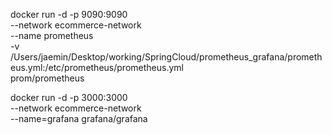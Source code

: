 <!-- Prometheus -->
<!-- https://prometheus.io/docs/prometheus/latest/installation/ -->

docker run -d -p 9090:9090 \
    --network ecommerce-network \
    --name prometheus \
    -v /Users/jaemin/Desktop/working/SpringCloud/prometheus_grafana/prometheus.yml:/etc/prometheus/prometheus.yml \
    prom/prometheus

<!-- Grafana -->
<!-- https://grafana.com/grafana/download?pg=get&plcmt=selfmanaged-box1-cta1&platform=docker -->

docker run -d -p 3000:3000 \
    --network ecommerce-network \
    --name=grafana grafana/grafana